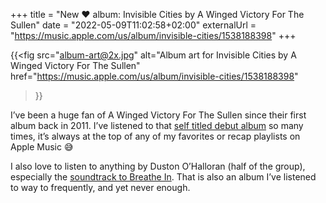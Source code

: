+++
title = "New ❤️ album: Invisible Cities by A Winged Victory For The Sullen"
date = "2022-05-09T11:02:58+02:00"
externalUrl = "https://music.apple.com/us/album/invisible-cities/1538188398"
+++

{{<fig
  src="album-art@2x.jpg"
  alt="Album art for Invisible Cities by A Winged Victory For The Sullen"
  href="https://music.apple.com/us/album/invisible-cities/1538188398"
  >}}

I’ve been a huge fan of A Winged Victory For The Sullen since their first album back in 2011. I’ve listened to that [self titled debut album][] so many times, it’s always at the top of any of my favorites or recap playlists on Apple Music 😅 

I also love to listen to anything by Duston O’Halloran (half of the group), especially the [soundtrack to Breathe In][]. That is also an album I’ve listened to way to frequently, and yet never enough.

[self titled debut album]: https://music.apple.com/us/album/a-winged-victory-for-the-sullen/443010643
[soundtrack to Breathe In]: https://music.apple.com/us/album/breathe-in-original-motion-picture-soundtrack/1500816588